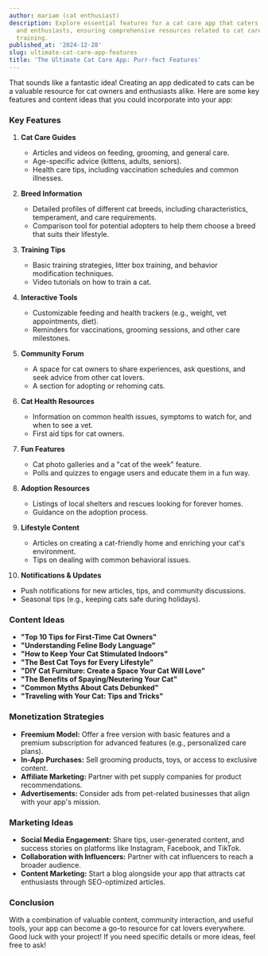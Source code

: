 ```yaml
---
author: mariam (cat enthusiast)
description: Explore essential features for a cat care app that caters to cat owners
  and enthusiasts, ensuring comprehensive resources related to cat care, health, and
  training.
published_at: '2024-12-28'
slug: ultimate-cat-care-app-features
title: 'The Ultimate Cat Care App: Purr-fect Features'
---
```


That sounds like a fantastic idea! Creating an app dedicated to cats can be a valuable resource for cat owners and enthusiasts alike. Here are some key features and content ideas that you could incorporate into your app:

### Key Features

1. **Cat Care Guides**
   - Articles and videos on feeding, grooming, and general care.
   - Age-specific advice (kittens, adults, seniors).
   - Health care tips, including vaccination schedules and common illnesses.

2. **Breed Information**
   - Detailed profiles of different cat breeds, including characteristics, temperament, and care requirements.
   - Comparison tool for potential adopters to help them choose a breed that suits their lifestyle.

3. **Training Tips**
   - Basic training strategies, litter box training, and behavior modification techniques.
   - Video tutorials on how to train a cat.

4. **Interactive Tools**
   - Customizable feeding and health trackers (e.g., weight, vet appointments, diet).
   - Reminders for vaccinations, grooming sessions, and other care milestones.

5. **Community Forum**
   - A space for cat owners to share experiences, ask questions, and seek advice from other cat lovers.
   - A section for adopting or rehoming cats.

6. **Cat Health Resources**
   - Information on common health issues, symptoms to watch for, and when to see a vet.
   - First aid tips for cat owners.

7. **Fun Features**
   - Cat photo galleries and a "cat of the week" feature.
   - Polls and quizzes to engage users and educate them in a fun way.

8. **Adoption Resources**
   - Listings of local shelters and rescues looking for forever homes.
   - Guidance on the adoption process.

9. **Lifestyle Content**
   - Articles on creating a cat-friendly home and enriching your cat's environment.
   - Tips on dealing with common behavioral issues.

10. **Notifications & Updates**
   - Push notifications for new articles, tips, and community discussions.
   - Seasonal tips (e.g., keeping cats safe during holidays).

### Content Ideas

- **"Top 10 Tips for First-Time Cat Owners"**
- **"Understanding Feline Body Language"**
- **"How to Keep Your Cat Stimulated Indoors"**
- **"The Best Cat Toys for Every Lifestyle"**
- **"DIY Cat Furniture: Create a Space Your Cat Will Love"**
- **"The Benefits of Spaying/Neutering Your Cat"**
- **"Common Myths About Cats Debunked"**
- **"Traveling with Your Cat: Tips and Tricks"**

### Monetization Strategies

- **Freemium Model:** Offer a free version with basic features and a premium subscription for advanced features (e.g., personalized care plans).
- **In-App Purchases:** Sell grooming products, toys, or access to exclusive content.
- **Affiliate Marketing:** Partner with pet supply companies for product recommendations.
- **Advertisements:** Consider ads from pet-related businesses that align with your app's mission.

### Marketing Ideas

- **Social Media Engagement:** Share tips, user-generated content, and success stories on platforms like Instagram, Facebook, and TikTok.
- **Collaboration with Influencers:** Partner with cat influencers to reach a broader audience.
- **Content Marketing:** Start a blog alongside your app that attracts cat enthusiasts through SEO-optimized articles.

### Conclusion

With a combination of valuable content, community interaction, and useful tools, your app can become a go-to resource for cat lovers everywhere. Good luck with your project! If you need specific details or more ideas, feel free to ask!